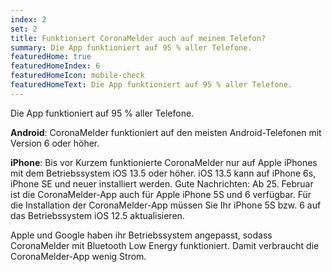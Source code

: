 ```yaml
---
index: 2
set: 2
title: Funktioniert CoronaMelder auch auf meinem Telefon?
summary: Die App funktioniert auf 95 % aller Telefone.
featuredHome: true
featuredHomeIndex: 6
featuredHomeIcon: mobile-check
featuredHomeText: Die App funktioniert auf 95 % aller Telefone.
---
```

Die App funktioniert auf 95 % aller Telefone.

**Android**: CoronaMelder funktioniert auf den meisten Android-Telefonen mit Version 6 oder höher.

**iPhone**: Bis vor Kurzem funktionierte CoronaMelder nur auf Apple iPhones mit dem Betriebssystem iOS 13.5 oder höher. iOS 13.5 kann auf iPhone 6s, iPhone SE und neuer installiert werden. Gute Nachrichten: Ab 25. Februar ist die CoronaMelder-App auch für Apple iPhone 5S und 6 verfügbar. Für die Installation der CoronaMelder-App müssen Sie Ihr iPhone 5S bzw. 6 auf das Betriebssystem iOS 12.5 aktualisieren.

Apple und Google haben ihr Betriebssystem angepasst, sodass CoronaMelder mit Bluetooth Low Energy funktioniert. Damit verbraucht die CoronaMelder-App wenig Strom.
